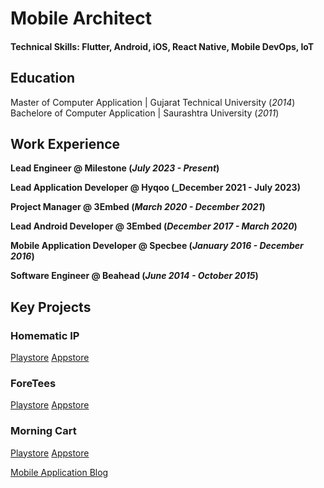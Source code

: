 # Mobile Architect

#### Technical Skills: Flutter, Android, iOS, React Native, Mobile DevOps, IoT

## Education
Master of Computer Application | Gujarat Technical University (_2014_)								       		
Bachelore of Computer Application | Saurashtra University (_2011_)	 			        		

## Work Experience
**Lead Engineer @ Milestone (_July 2023 - Present_)**

**Lead Application Developer @ Hyqoo (_December 2021 - July 2023)**

**Project Manager @ 3Embed (_March 2020 - December 2021_)**

**Lead Android Developer @ 3Embed (_December 2017 - March 2020_)**

**Mobile Application Developer @ Specbee (_January 2016 - December 2016_)**

**Software Engineer @ Beahead (_June 2014 - October 2015_)**

## Key Projects
### Homematic IP 
[Playstore]()
[Appstore]()


### ForeTees 
[Playstore]()
[Appstore]()


### Morning Cart 
[Playstore]()
[Appstore]()


[Mobile Application Blog](https://medium.com/@shaktisinh)
